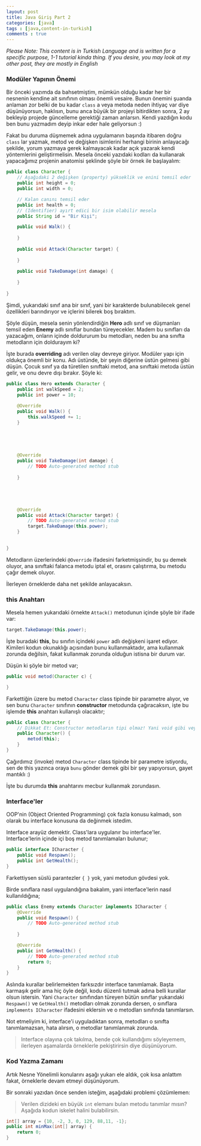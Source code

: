 ```yaml
---
layout: post
title: Java Giriş Part 2 
categories: [java]
tags : [java,content-in-turkish]
comments : true
---
```


*Please Note: This content is in Turkish Language and is written for a specific purpose, 1-1 tutorial kinda thing. If you desire, you may look at my other post, they are mostly in English*

### Modüler Yapının Önemi

Bir önceki yazımda da bahsetmiştim, mümkün olduğu kadar her bir nesnenin kendine ait sınıfının olması önemli vesaire. Bunun önemini şuanda anlaman zor belki de bu kadar `class` a veya metoda neden ihtiyaç var diye düşünüyorsun, haklısın, bunu anca büyük bir projeyi bitirdikten sonra, 2 ay bekleyip projede güncelleme gerektiği zaman anlarsın. Kendi yazdığın kodu ben bunu yazmadım deyip inkar eder hale geliyorsun :) 

Fakat bu duruma düşmemek adına uygulamanın başında itibaren doğru `class` lar yazmak, metod ve değişken isimlerini herhangi birinin anlayacağı şekilde, yorum yazmaya gerek kalmayacak kadar açık yazarak kendi yöntemlerini geliştirmelisin. Mesela önceki yazıdaki kodları da kullanarak yapacağımız projenin anatomisi şeklinde şöyle bir örnek ile başlayalım:

```java
public class Character {
    // Aşağıdaki 2 değişken (property) yükseklik ve enini temsil eder 
    public int height = 0;
    public int width = 0;

    // Kalan canını temsil eder
    public int health = 0;
    // (Identifier) ayırt edici bir isim olabilir mesela
    public String id = "Bir Kişi"; 

    public void Walk() {
		
	}
	
	public void Attack(Character target) {
		
	}
	
	public void TakeDamage(int damage) {
		
	}
    
}

```

Şimdi, yukarıdaki sınıf ana bir sınıf, yani bir karakterde bulunabilecek genel özellikleri barındırıyor ve içlerini bilerek boş bıraktım.

Şöyle düşün, mesela senin yönlendirdiğin **Hero** adlı sınıf ve düşmanları temsil eden **Enemy** adlı sınıflar bundan türeyecekler. Madem bu sınıfları da yazacağım, onların içinde doldururum bu metodları, neden bu ana sınıfta metodların için doldurayım ki?

İşte burada **overriding** adı verilen olay devreye giriyor. Modüler yapı için oldukça önemli bir konu. Adı üstünde, bir şeyin diğerine üstün gelmesi gibi düşün. Çocuk sınıf ya da türetilen sınıftaki metod, ana sınıftaki metoda üstün gelir, ve onu devre dışı bırakır. Şöyle ki:

```java
public class Hero extends Character {
	public int walkSpeed = 2;
	public int power = 10;
	
	@Override
	public void Walk() {
		this.walkSpeed += 1;
	}
	
	

	

	@Override
	public void TakeDamage(int damage) {
		// TODO Auto-generated method stub
		
	}

	



	@Override
	public void Attack(Character target) {
		// TODO Auto-generated method stub
		target.TakeDamage(this.power);
	}

	
}
```

Metodların üzerlerindeki `@Override` ifadesini farketmişsindir, bu şu demek oluyor, ana sınıftaki falanca metodu iptal et, orasını çalıştırma, bu metodu çağır demek oluyor. 

İlerleyen örneklerde daha net şekilde anlayacaksın.

### this Anahtarı

Mesela hemen yukarıdaki örnekte `Attack()` metodunun içinde şöyle bir ifade var:

```java
target.TakeDamage(this.power);
```

İşte buradaki **this**, bu sınıfın içindeki `power` adlı değişkeni işaret ediyor. Kimileri kodun okunaklığı açısından bunu kullanmaktadır, ama kullanmak zorunda değilsin, fakat kullanmak zorunda olduğun istisna bir durum var.

Düşün ki şöyle bir metod var;

```java
public void metod(Character c) {

}
```

Farkettiğin üzere bu metod `Character` class tipinde bir parametre alıyor, ve sen bunu `Character` sınıfının **constructor** metodunda çağıracaksın, işte bu işlemde **this** anahtarı kullanışlı olacaktır;

```java
public class Character {
	// Dikkat Et: Constructor metodların tipi olmaz! Yani void gibi veya int gibi tipleri olmazlar! 
	public Character() { 
		metod(this);
	}
}
```

Çağırdımız (invoke) metod `Character` class tipinde bir parametre istiyordu, sen de this yazınca oraya `bunu` gönder demek gibi bir şey yapıyorsun, gayet mantıklı :)

İşte bu durumda **this** anahtarını mecbur kullanmak zorundasın.


### Interface'ler

OOP'nin (Object Oriented Programming) çok fazla konusu kalmadı, son olarak bu interface konusuna da değinmek istedim. 

Interface arayüz demektir. Class'lara uygulanır bu interface'ler. Interface'lerin içinde içi boş metod tanımlamaları bulunur;

```java
public interface ICharacter {
	public void Respawn();
    public int GetHealth(); 
}
```
Farkettiysen süslü parantezler `{ }` yok, yani metodun gövdesi yok.

Birde sınıflara nasıl uygulandığına bakalım, yani interface'lerin nasıl kullanıldığına;

```java
public class Enemy extends Character implements ICharacter {
    @Override
	public void Respawn() {
		// TODO Auto-generated method stub
		
	}

	@Override
	public int GetHealth() {
		// TODO Auto-generated method stub
		return 0;
	}
}
```

Aslında kurallar belirlemekten farksızdır interface tanımlamak. Başta karmaşık gelir ama hiç öyle değil, kodu düzenli tutmak adına belli kurallar olsun istersin. Yani `Character` sınıfından türeyen bütün sınıflar yukarıdaki `Respawn()` ve `GetHealth()` metodları olmak zorunda dersen, o sınıflara `implements ICharacter` ifadesini eklersin ve o metodları sınıfında tanımlarsın.

Not etmeliyim ki, interface'i uyguladıktan sonra, metodları o sınıfta tanımlamazsan, hata alırsın, o metodlar tanımlanmak zorunda.

> Interface olayına çok takılma, bende çok kullandığımı söyleyemem, ilerleyen aşamalarda örneklerle pekiştirirsin diye düşünüyorum.

### Kod Yazma Zamanı

Artık Nesne Yönelimli konularını aşağı yukarı ele aldık, çok kısa anlattım fakat, örneklerle devam etmeyi düşünüyorum. 

Bir sonraki yazıdan önce senden isteğim, aşağıdaki problemi çözümlemen:

> Verilen dizideki en büyük `int` elemanı bulan metodu tanımlar mısın? Aşağıda kodun iskelet halini bulabilirsin.

```java
int[] array = {10, -2, 3, 0, 129, 88,11, -1};
public int minMax(int[] array) {
    return 0;
}
```

